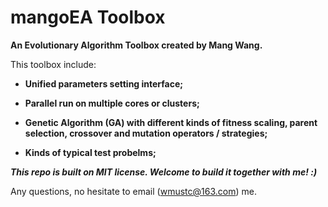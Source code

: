 # mangoEA Toolbox

**An Evolutionary Algorithm Toolbox created by Mang Wang.**


This toolbox include:


* **Unified parameters setting interface;**


* **Parallel run on multiple cores or clusters;**


* **Genetic Algorithm (GA) with different kinds of fitness scaling, parent selection, crossover and mutation operators / strategies;**


* **Kinds of typical test probelms;**



**_This repo is built on MIT license. Welcome to build it together with me! :)_**

Any questions, no hesitate to email (wmustc@163.com) me.
